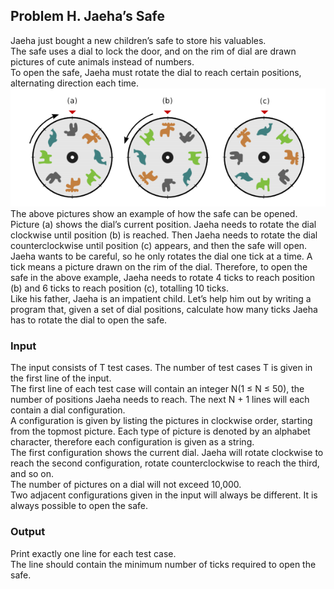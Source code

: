 ## Problem H. Jaeha’s Safe

Jaeha just bought a new children’s safe to store his valuables.  
The safe uses a dial to lock the door, and on the rim of dial are drawn pictures of cute animals instead of numbers.  
To open the safe, Jaeha must rotate the dial to reach certain positions, alternating direction each time.  
![Image](img_1.png)
The above pictures show an example of how the safe can be opened.  
Picture (a) shows the dial’s current position. Jaeha needs to rotate the dial clockwise until position (b) is reached. Then Jaeha needs to rotate the dial counterclockwise until position (c) appears, and then the safe will open.  
Jaeha wants to be careful, so he only rotates the dial one tick at a time. A tick means a picture drawn
on the rim of the dial. Therefore, to open the safe in the above example, Jaeha needs to rotate 4 ticks to reach position (b) and 6 ticks to reach position (c), totalling 10 ticks.  
Like his father, Jaeha is an impatient child. Let’s help him out by writing a program that, given a set of dial positions, calculate how many ticks Jaeha has to rotate the dial to open the safe.  

### Input
The input consists of T test cases. The number of test cases T is given in the first line of the input.  
The first line of each test case will contain an integer N(1 ≤ N ≤ 50), the number of positions Jaeha needs to reach. The next N + 1 lines will each contain a dial configuration.  
A configuration is given by listing the pictures in clockwise order, starting from the topmost picture. Each type of picture is denoted by an alphabet character, therefore each configuration is given as a string.  
The first configuration shows the current dial. Jaeha will rotate clockwise to reach the second configuration, rotate counterclockwise to reach the third, and so on.  
The number of pictures on a dial will not exceed 10,000.  
Two adjacent configurations given in the input will always be different. It is always possible to open the safe.  

### Output
Print exactly one line for each test case.  
The line should contain the minimum number of ticks required to open the safe.  
